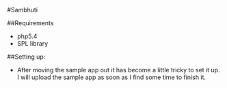 #Sambhuti

##Requirements
* php5.4
* SPL library

##Setting up: 
* After moving the sample app out it has become a little tricky to set it up.
I will upload the sample app as soon as I find some time to finish it.


